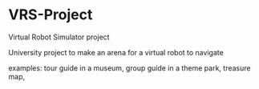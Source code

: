 # VRS-Project
Virtual Robot Simulator project

University project to make an arena for a virtual robot to navigate

examples:
tour guide in a museum, 
group guide in a theme park, 
treasure map, 
